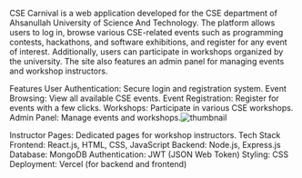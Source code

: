 CSE Carnival is a web application developed for the CSE department of Ahsanullah University of Science And Technology. The platform allows users to log in, browse various CSE-related events such as programming contests, hackathons, and software exhibitions, and register for any event of interest. Additionally, users can participate in workshops organized by the university. The site also features an admin panel for managing events and workshop instructors.

Features
User Authentication: Secure login and registration system.
Event Browsing: View all available CSE events.
Event Registration: Register for events with a few clicks.
Workshops: Participate in various CSE workshops.
Admin Panel: Manage events and workshops.![thumbnail](https://github.com/user-attachments/assets/aa73d323-78b8-495f-9169-5ba2255611ba)

Instructor Pages: Dedicated pages for workshop instructors.
Tech Stack
Frontend: React.js, HTML, CSS, JavaScript
Backend: Node.js, Express.js
Database: MongoDB
Authentication: JWT (JSON Web Token)
Styling: CSS
Deployment: Vercel (for backend and frontend)
